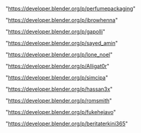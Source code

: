 "https://developer.blender.org/p/perfumepackaging"

"https://developer.blender.org/p/ibrowhenna"

"https://developer.blender.org/p/gapolli"

"https://developer.blender.org/p/sayed_amin"

"https://developer.blender.org/p/lone_noel"

"https://developer.blender.org/p/Alligat0r"

"https://developer.blender.org/p/simcipa"

"https://developer.blender.org/p/hassan3x"

"https://developer.blender.org/p/romsmith"

"https://developer.blender.org/p/fukehejavo"

"https://developer.blender.org/p/beritaterkini365"

 
 
